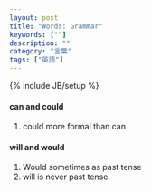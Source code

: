 ```yaml
---
layout: post
title: "Words: Grammar"
keywords: [""]
description: ""
category: "言葉"
tags: ["英語"]
---
```

{% include JB/setup %}

#### can and could
1. could more formal than can

#### will and would
1. Would sometimes as past tense
2. will is never past tense.


#### 

